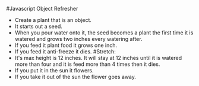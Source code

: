 #Javascript Object Refresher
- Create a plant that is an object.
- It starts out a seed.
- When you pour water onto it, the seed becomes a plant the first time it is watered and grows two inches every watering after.
- If you feed it plant food it grows one inch.
- If you feed it anti-freeze it dies.
#Stretch:
- It's max height is 12 inches. It will stay at 12 inches until it is watered more than four and it is feed more than 4 times then it dies.
- If you put it in the sun it flowers.
- If you take it out of the sun the flower goes away.
